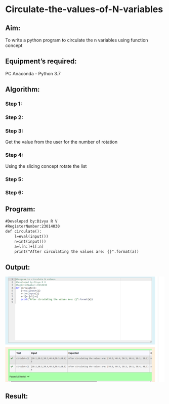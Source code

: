 # Circulate-the-values-of-N-variables
## Aim:
To write a python program to circulate the n variables using function concept
## Equipment’s required:
PC
Anaconda - Python 3.7
## Algorithm: 
### Step 1: 
### Step 2: 
### Step 3: 
Get the value from the user for the number of rotation
### Step 4: 
Using the slicing concept rotate the list

### Step 5: 
### Step 6: 
## Program:
```#Program to circulate N values.
#Developed by:Divya R V
#RegisterNumber:23014030
def circulate():
    l=eval(input())
    n=int(input())
    a=l[n:]+l[:n]
    print("After circulating the values are: {}".format(a))
```



## Output:


![Alt text](<Screenshot 2023-10-26 220233.png>)


## Result:
